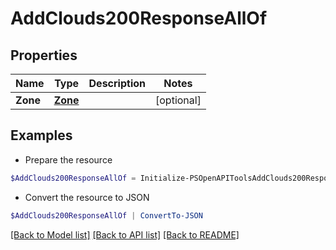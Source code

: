 # AddClouds200ResponseAllOf
## Properties

Name | Type | Description | Notes
------------ | ------------- | ------------- | -------------
**Zone** | [**Zone**](Zone.md) |  | [optional] 

## Examples

- Prepare the resource
```powershell
$AddClouds200ResponseAllOf = Initialize-PSOpenAPIToolsAddClouds200ResponseAllOf  -Zone null
```

- Convert the resource to JSON
```powershell
$AddClouds200ResponseAllOf | ConvertTo-JSON
```

[[Back to Model list]](../README.md#documentation-for-models) [[Back to API list]](../README.md#documentation-for-api-endpoints) [[Back to README]](../README.md)

